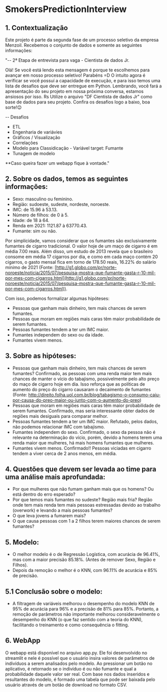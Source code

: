 # SmokersPredictionInterview

## 1. Contextualização
Este projeto é parte da segunda fase de um processo seletivo da empresa Menzoil. Recebemos o conjunto de dados e somente as seguintes informações:

"-- 2ª Etapa de entrevista para vaga - Cientista de dados Jr.

Olá! Se você está lendo esta mensagem é porque te escolhemos para avançar em nosso processo seletivo! Parabéns =D
O intuito agora é verificar se você possuí a capacidade de execução, e para isso temos uma lista de desafios que deve ser entregue em Python.
Lembrando, você fará a apresentação do seu projeto em nossa próxima conversa, estamos ansiosos por isso. Rs
Utilize o arquivo "DF Cientista de dados Jr" como base de dados para seu projeto.
Confira os desafios logo a baixo, boa sorte!😉

-- Desafios
- ETL
- Engenharia de variávies
- Gráficos / Visualização
- Correlações
- Modelo para Classidicação - Variável target: Fumante
- Tunagem de modelo

**Caso queira fazer um webapp fique à vontade."


## 2. Sobre os dados, temos as seguintes informações:

 - Sexo: masculino ou feminino.
 - Região: sudoeste, sudeste, nordeste, noroeste.
 - IMC: de 15.96 à 53.13.
 - Número de filhos: de 0 à 5.
 - Idade: de 18 à 64.
 - Renda em 2021: 1121.87 à 63770.43.
 - Fumante: sim ou não.

Por simplicidade, vamos considerar que os fumantes são exclusivamente fumantes de cigarro tradicional. O valor hoje de um maço de cigarro é em média 7.00 reais. Além disso, um estudo de 2013 revela que o brasileiro consome em média 17 cigarros por dia, e como em cada maço contém 20 cigarros, o gasto mensal fica em torno de 178.50 reais, 16.22% do salário mínimo de 2021 (Fonte: [http://g1.globo.com/pr/norte-noroeste/noticia/2015/07/pesquisa-mostra-que-fumante-gasta-r-10-mil-por-mes-com-cigarros.html](http://g1.globo.com/pr/norte-noroeste/noticia/2015/07/pesquisa-mostra-que-fumante-gasta-r-10-mil-por-mes-com-cigarros.html)).

Com isso, podemos formalizar algumas hipóteses:

- Pessoas que ganham mais dinheiro, tem mais chances de serem fumantes.
- Pessoas que moram em regiões mais caras têm maior probabilidade de serem fumantes.
- Pessoas fumantes tendem a ter um IMC maior.
- Fumantes independem do sexo ou da idade.
- Fumantes vivem menos.


## 3. Sobre as hipóteses:

- Pessoas que ganham mais dinheiro, tem mais chances de serem fumantes?
    Confirmado, as pessoas com uma renda maior tem mais chances de manter o vício do tabajismo, possivelmente pelo alto preço do maço de cigarro hoje em dia. Isso reforça que as políticas de aumento do preço do cigarro causaram o decaimento de fumantes (Fonte: http://direito.folha.uol.com.br/blog/tabagismo-o-consumo-caiu-por-causa-do-preo-maior-ou-junto-com-o-aumento-do-preo)
- Pessoas que moram em regiões mais caras têm maior probabilidade de serem fumantes.
    Confirmado, mas seria interessante obter dados de regiões mais desiguais para comparar melhor.
- Pessoas fumantes tendem a ter um IMC maior.
    Refutado, pelos dados, não podemos relacionar IMC com tabajismo.
- Fumantes independem do sexo.
    Confirmado, o sexo da pessoa não é relevante na determinação do vício, porém, devido a homens terem uma renda maior que mulheres, há mais homens fumantes que mulheres.
- Fumantes vivem menos.
    Confirmado!! Pessoas viciadas em cigarro tendem a viver cerca de 2 anos menos, em média.

## 4. Questões que devem ser levada ao time para uma análise mais aprofundada:

- Por que mulheres que não fumam ganham mais que os homens? Ou está dentro do erro esperado?
- Por que temos mais fumantes no sudeste? Região mais fria? Região onde tem mais renda tem mais pessoas estressadas devido ao trabalho (overwork) e levando a mais pessoas fumantes?
- O que leva jovens a fumarem mais?
- O que causa pessoas com 1 a 2 filhos terem maiores chances de serem fumantes?

## 5. Modelo:
 - O melhor modelo é o de Regressão Logística, com acurácia de 96.41%, mas com a maior precisão 85.18%. (Antes de remover Sexo, Região e Filhos).
 - Depois da remoção o melhor é o KNN, com 96.11% de acurácia e 85% de precisão.

## 5.1 Conclusão sobre o modelo:
- A filtragem de variáveis melhorou o desempenho do modelo KNN de 95% de acurácia para 96% e a precisão de 81% para 85%. Portanto, a remoção de parâmetros não importante melhorou consideravelmente o desempenho do KNN (o que faz sentido com a teoria do KNN), facilitando o treinamento e como consequência o fitting.

## 6. WebApp
 O webapp está disponível no arquivo app.py. Ele foi desenvolvido no streamlit e nele é possível que o usuário insira valores de parâmetros de indivíduos a serem analisados pelo modelo. Ao pressionar um botão no aplicativo, é retornado se o indivíduo é ou não fumante e qual a probabilidade daquele valor ser real. Com base nos dados inseridos e resultantes do modelo, é formado uma tabela que pode ser baixada pelo usuário através de um botão de download no formato CSV.

